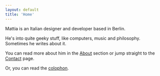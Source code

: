 ```yaml
---
layout: default
title: 'Home'
---
```


<p class="h2">
Mattia is an Italian designer and developer based in Berlin.
</p>

He's into quite geeky stuff, like computers, music and philosophy. Sometimes he writes about it.

You can read more about him in the [About](about "About page") section or jump straight to the [Contact](contact "Contact page") page.

Or, you can read the [colophon](colophon "Colophon page").
